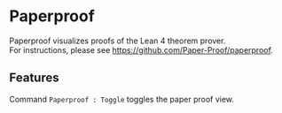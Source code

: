 # Paperproof

Paperproof visualizes proofs of the Lean 4 theorem prover.  
For instructions, please see https://github.com/Paper-Proof/paperproof.

## Features

Command `Paperproof : Toggle` toggles the paper proof view.
